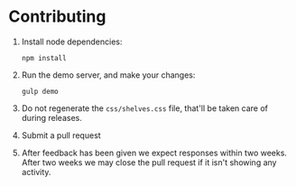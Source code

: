 # Contributing

1. Install node dependencies:

    ```ssh
    npm install
    ```

2. Run the demo server, and make your changes:

    ```ssh
    gulp demo
    ```

3. Do not regenerate the `css/shelves.css` file, that'll be taken care of during releases.

4. Submit a pull request

4. After feedback has been given we expect responses within two weeks. After two weeks we may close the pull request if it isn't showing any activity.
